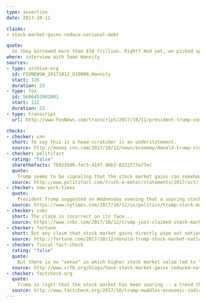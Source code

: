 ```yaml
---
type: assertion
date: 2017-10-11

claims:
- stock-market-gains-reduce-national-debt

quote:
  So they borrowed more than $10 trillion. Right? And yet, we picked up $5.2 trillion just in the stock market. Possibly picked up the whole thing in terms of the first nine months. In terms of value. So, you could say in one sense, we are really increasing values and may be in the sense, we are reducing debt. But we are very honored by it and we are very, very happy by what's happening on Wall Street.
where: interview with Sean Hannity
sources:
- type: archive-org
  id: FOXNEWSW_20171012_010000_Hannity
  start: 126
  duration: 23
- type: fox
  id: 5606452902001
  start: 112
  duration: 23
- type: transcript
  url: http://www.FoxNews.com/transcript/2017/10/11/president-trump-vows-largest-tax-cut-in-history-this-country.html

checks:
- checker: cnn
  short: To say this is a head-scratcher is an understatement.
  source: http://money.cnn.com/2017/10/12/news/economy/donald-trump-stock-market-national-debt/index.html
- checker: politifact
  rating: "false"
  sharethefacts: 7b9235d6-fec5-4197-96b3-0222f77e77ec
  quote:
    Trump seems to be signaling that the stock market gains can somehow be applied to paying down the debt. That’s not the case -- gains from a bull market accrue to stockholders, and the government doesn’t get its fractional cut until the assets are sold and taxed, if they ever are.
  source: http://www.politifact.com/truth-o-meter/statements/2017/oct/12/donald-trump/donald-trumps-misleading-linkage-between-stock-gai/
- checker: new-york-times
  quote:
    President Trump suggested on Wednesday evening that a soaring stock market might be “in a sense” reducing the national debt, a statement that is not true, in any sense.
  source: https://www.nytimes.com/2017/10/12/us/politics/trump-stock-market-national-debt-fact-check.html
- checker: cnbc
  short: The claim is incorrect on its face...
  source: https://www.cnbc.com/2017/10/12/trump-just-claimed-stock-market-gains-actually-offset-national-debt.html
- checker: fortune
  short: But any claim that stock market gains directly wipe out national debt is simply inaccurate.
  source: http://fortune.com/2017/10/12/donald-trump-stock-market-national-debt-fact-check/
- checker: fiscal-fact-check
  rating: "false"
  quote:
    But there is no "sense" in which higher stock market value led to lower national debt. The two numbers are completely unrelated to each other.
  source: http://www.crfb.org/blogs/have-stock-market-gains-reduced-national-debt
- checker: factcheck-org
  quote:
    Trump is right that the stock market has been soaring -- a trend that began several years ago, but that has been even more pronounced since Trump's election. But those stock gains are not reducing the ever-growing national debt. At best, the additional tax revenues may contribute to slowing the debt's growth.
  source: http://www.factcheck.org/2017/10/trump-muddles-economic-indicators/
---
```

